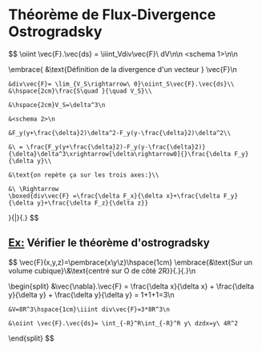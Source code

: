 # Théorème de Flux-Divergence Ostrogradsky
$$
% \global\newcommand{\n}{\\ \ \\}
% \global\newcommand{\embrace}[3]{
%     \left#2
%         \begin{split}
%             #1
%         \end{split}
%     \right#3
% }
% \global\newcommand{\aembrace}[1]{
%     \embrace{#1}{\{}{\}}
% }
% \global\newcommand{\pembrace}[1]{
%     \embrace{#1}{(}{)}
% }
% \global\newcommand{\cembrace}[1]{
%     \embrace{#1}{[}{]}
% }
% \global\newcommand{\vec}[1]{\overrightarrow{#1}}
$$

$$
\oiint \vec{F}.\vec{ds} = \iiint_Vdiv\vec{F}\ dV\n\n
<schema 1>\n\n

\embrace{
    &\text{Définition de la divergence d'un vecteur } \vec{F}\n
    
    &div\vec{F}= \lim_{V_S\rightarrow\ 0}\oiint_S\vec{F}.\vec{ds}\\
    &\hspace{2cm}\frac{S\quad }{\quad V_S}\\
    
    &\hspace{2cm}V_S=\delta^3\n

    &<schema 2>\n
    
    &F_y(y+\frac{\delta}2)\delta^2-F_y(y-\frac{\delta}2)\delta^2\\
    
    &\ = \frac{F_y(y+\frac{\delta}2)-F_y(y-\frac{\delta}2)}{\delta}\delta^3\xrightarrow[\delta\rightarrow0]{}\frac{\delta F_y}{\delta y}\\
    
    &\text{on repète ça sur les trois axes:}\\
    
    &\ \Rightarrow 
    \boxed{div\vec{F} =\frac{\delta F_x}{\delta x}+\frac{\delta F_y}{\delta y}+\frac{\delta F_z}{\delta z}}
}{|}{.}
$$

## <u>Ex:</u> Vérifier le théorème d'ostrogradsky
$$
\vec{F}(x,y,z)=\pembrace{x\\y\\z}\hspace{1cm} \embrace{&\text{Sur un volume cubique}\\&\text{centré sur O de côté 2R}}{.}{.}\n

\begin{split}
    &\vec{\nabla}.\vec{F} = \frac{\delta x}{\delta x} + \frac{\delta y}{\delta y} + \frac{\delta y}{\delta y} = 1+1+1=3\n
    
    &V=8R^3\hspace{1cm}\iiint div\vec{F}=3*8R^3\n
    
    &\oiint \vec{F}.\vec{ds}= \int_{-R}^R\int_{-R}^R y\ dzdx=y\ 4R^2
\end{split}
$$